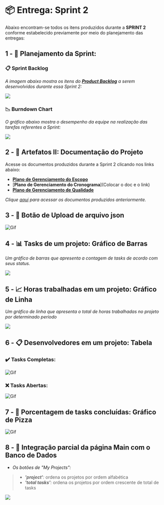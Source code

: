 # 📦 Entrega: __Sprint 2__

Abaixo encontram-se todos os itens produzidos durante a __SPRINT 2__ conforme estabelecido previamente por meio do planejamento das entregas: 

## 1 - 📅 Planejamento da Sprint:

### 📋 Sprint Backlog

*A imagem abaixo mostra os itens do [__Product Backlog__](https://github.com/vinicius-hso/api-fatec-2s-gswatcher/blob/Sprint-1/documentation/%2303_backlog_v3.pdf) a serem desenvolvidos durante essa Sprint 2:*

![](https://github.com/vinicius-hso/api-fatec-2s-gswatcher/blob/Sprint-2/Images/sprint_2_backlog.png)

### 📉 Burndown Chart

*O gráfico abaixo mostra o desempenho da equipe na realização das tarefas referentes a Sprint:*

![](https://github.com/vinicius-hso/api-fatec-2s-gswatcher/blob/Sprint-2/Images/burndown_sprint2.png)

## 2 - 📂 Artefatos II: Documentação do Projeto

Acesse os documentos produzidos durante a Sprint 2 clicando nos links abaixo:

* [__Plano de Gerenciamento do Escopo__](https://github.com/vinicius-hso/api-fatec-2s-gswatcher/blob/Sprint-2/Documentation/Gerenciamento%20do%20Escopo.pdf)
* [__Plano de Gerenciamento do Cronograma__](Colocar o doc e o link)
* [__Plano de Gerenciamento de Qualidade__](https://github.com/vinicius-hso/api-fatec-2s-gswatcher/blob/Sprint-2/Documentation/Gerenciamento%20de%20Qualidade.pdf)

*Clique [aqui](https://github.com/vinicius-hso/api-fatec-2s-gswatcher/tree/Sprint-1#1----artefatos-documenta%C3%A7%C3%A3o-do-projeto) para acessar os documentos produzidos anteriormente.*

## 3 - 🔘 Botão de Upload de arquivo json

![Gif]()


## 4 - 📊 Tasks de um projeto: Gráfico de Barras

*Um gráfico de barras que apresenta a contagem de tasks de acordo com seus status.*

![](https://github.com/vinicius-hso/api-fatec-2s-gswatcher/blob/Sprint-2/Images/project_tasks.gif)

## 5 - 📈 Horas trabalhadas em um projeto: Gráfico de Linha

*Um gráfico de linha que apresenta o total de horas trabalhadas no projeto por determinado período*

![](https://github.com/vinicius-hso/api-fatec-2s-gswatcher/blob/Sprint-2/Images/total_hours.gif)

## 6 - 📋 Desenvolvedores em um projeto: Tabela

### ✔️ Tasks Completas:

![Gif]()

### ❌ Tasks Abertas:

![Gif]()

## 7 - 🍕 Porcentagem de tasks concluídas: Gráfico de Pizza

![Gif]()

## 8 - 🔗 Integração parcial da página Main com o Banco de Dados

* *Os botões de "My Projects":*
> * *__'project'__:* ordena os projetos por ordem alfabética
> * *__'total tasks'__:* ordena os projetos por ordem crescente de total de tasks

![](https://github.com/vinicius-hso/api-fatec-2s-gswatcher/blob/Sprint-2/Images/main.gif)
